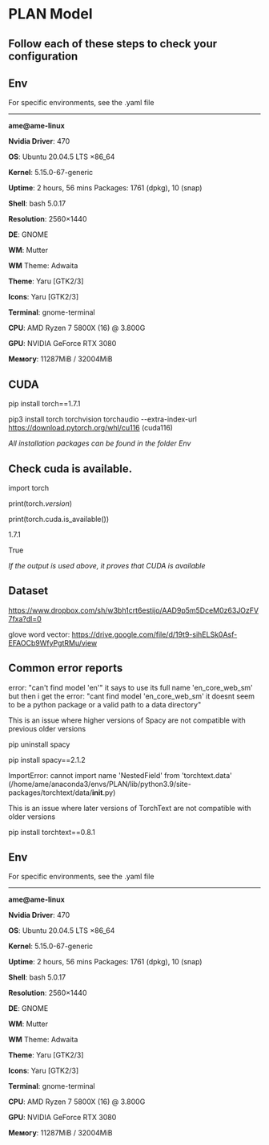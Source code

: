 # PLAN Model

## Follow each of these steps to check your configuration

## Env
For specific environments, see the .yaml file

-------------
**ame@ame-linux**

**Nvidia Driver**: 470

**OS**: Ubuntu 20.04.5 LTS ×86_64

**Kernel**: 5.15.0-67-generic

**Uptime**: 2 hours, 56 mins Packages: 1761 (dpkg), 10 (snap)

**Shell**: bash 5.0.17

**Resolution**: 2560×1440

**DE**: GNOME

**WM**: Mutter

**WM** Theme: Adwaita

**Theme**: Yaru [GTK2/3]

**Icons**: Yaru [GTK2/3]

**Terminal**: gnome-terminal

**CPU**: AMD Ryzen 7 5800X (16) @ 3.800G 

**GPU**: NVIDIA GeForce RTX 3080

**Мемогу**: 11287МіВ / 32004MiB

## CUDA
pip install torch==1.7.1

pip3 install torch torchvision torchaudio --extra-index-url https://download.pytorch.org/whl/cu116         (cuda116)

*All installation packages can be found in the folder Env*

## Check cuda is available.
import torch

print(torch._version_)

print(torch.cuda.is_available())

1.7.1

True

*If the output is used above, it proves that CUDA is available*

## Dataset
https://www.dropbox.com/sh/w3bh1crt6estijo/AAD9p5m5DceM0z63JOzFV7fxa?dl=0

glove word vector: https://drive.google.com/file/d/19t9-sihELSk0Asf-EFAOCb9WfyPgtRMu/view

## Common error reports

error: "can't find model 'en'" it says to use its full name 'en_core_web_sm' but then i get the error: "cant find model 'en_core_web_sm' it doesnt seem to be a python package or a valid path to a data directory"

This is an issue where higher versions of Spacy are not compatible with previous older versions

pip uninstall spacy

pip install spacy==2.1.2

ImportError: cannot import name 'NestedField' from 'torchtext.data' (/home/ame/anaconda3/envs/PLAN/lib/python3.9/site-packages/torchtext/data/__init__.py)

This is an issue where later versions of TorchText are not compatible with older versions

pip install torchtext==0.8.1

## Env
For specific environments, see the .yaml file

-------------
**ame@ame-linux**

**Nvidia Driver**: 470

**OS**: Ubuntu 20.04.5 LTS ×86_64

**Kernel**: 5.15.0-67-generic

**Uptime**: 2 hours, 56 mins Packages: 1761 (dpkg), 10 (snap)

**Shell**: bash 5.0.17

**Resolution**: 2560×1440

**DE**: GNOME

**WM**: Mutter

**WM** Theme: Adwaita

**Theme**: Yaru [GTK2/3]

**Icons**: Yaru [GTK2/3]

**Terminal**: gnome-terminal

**CPU**: AMD Ryzen 7 5800X (16) @ 3.800G 

**GPU**: NVIDIA GeForce RTX 3080

**Мемогу**: 11287МіВ / 32004MiB